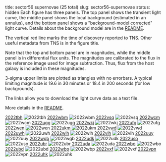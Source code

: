 title: sector56 supernovae (25 total)
slug: sector56-supernovae
status: hidden
  Each figure has three panels.  The top panel shows the transient light curve, the middle panel shows the local background (estimated in an annulus), and the bottom panel shows a "background-model corrected" light curve. Details about the background model are in the [README]({filename}../README/README.md). 
 
 The vertical red line marks the time of discovery reported to TNS. Other useful metadata from TNS is in the figure title.

 Note that the top and bottom panel are in magnitudes, while the middle panel is in differential flux units. The magnitudes are calibrated to the flux in the reference image used for image subtraction. Thus, flux from the host galaxy is included in these magnitudes. 

  3-sigma upper limits are plotted as triangles with no errorbars. A typical limiting magnitude is 19.6 in 30 minutes or 18.4 in 200 seconds (for low backgrounds).

The links allow you to download the light curve data as a text file. 

More details in the [README]({filename}../README/README.md).


[2022tbh]({static}../..//light_curves/sector56/lc_2022tbh_cleaned)
![2022tbh]({static}../../images/sector56/lc_2022tbh_cleaned.png)
[2022wbm]({static}../..//light_curves/sector56/lc_2022wbm_cleaned)
![2022wbm]({static}../../images/sector56/lc_2022wbm_cleaned.png)
[2022vsq]({static}../..//light_curves/sector56/lc_2022vsq_cleaned)
![2022vsq]({static}../../images/sector56/lc_2022vsq_cleaned.png)
[2022wcm]({static}../..//light_curves/sector56/lc_2022wcm_cleaned)
![2022wcm]({static}../../images/sector56/lc_2022wcm_cleaned.png)
[2022ugg]({static}../..//light_curves/sector56/lc_2022ugg_cleaned)
![2022ugg]({static}../../images/sector56/lc_2022ugg_cleaned.png)
[2022wkj]({static}../..//light_curves/sector56/lc_2022wkj_cleaned)
![2022wkj]({static}../../images/sector56/lc_2022wkj_cleaned.png)
[2022ufg]({static}../..//light_curves/sector56/lc_2022ufg_cleaned)
![2022ufg]({static}../../images/sector56/lc_2022ufg_cleaned.png)
[2022wen]({static}../..//light_curves/sector56/lc_2022wen_cleaned)
![2022wen]({static}../../images/sector56/lc_2022wen_cleaned.png)
[2022ukm]({static}../..//light_curves/sector56/lc_2022ukm_cleaned)
![2022ukm]({static}../../images/sector56/lc_2022ukm_cleaned.png)
[2022vwd]({static}../..//light_curves/sector56/lc_2022vwd_cleaned)
![2022vwd]({static}../../images/sector56/lc_2022vwd_cleaned.png)
[2022uwh]({static}../..//light_curves/sector56/lc_2022uwh_cleaned)
![2022uwh]({static}../../images/sector56/lc_2022uwh_cleaned.png)
[2022wlh]({static}../..//light_curves/sector56/lc_2022wlh_cleaned)
![2022wlh]({static}../../images/sector56/lc_2022wlh_cleaned.png)
[2022vih]({static}../..//light_curves/sector56/lc_2022vih_cleaned)
![2022vih]({static}../../images/sector56/lc_2022vih_cleaned.png)
[2022uuy]({static}../..//light_curves/sector56/lc_2022uuy_cleaned)
![2022uuy]({static}../../images/sector56/lc_2022uuy_cleaned.png)
[2022wgb]({static}../..//light_curves/sector56/lc_2022wgb_cleaned)
![2022wgb]({static}../../images/sector56/lc_2022wgb_cleaned.png)
[2022udk]({static}../..//light_curves/sector56/lc_2022udk_cleaned)
![2022udk]({static}../../images/sector56/lc_2022udk_cleaned.png)
[2022uso]({static}../..//light_curves/sector56/lc_2022uso_cleaned)
![2022uso]({static}../../images/sector56/lc_2022uso_cleaned.png)
[2022ubr]({static}../..//light_curves/sector56/lc_2022ubr_cleaned)
![2022ubr]({static}../../images/sector56/lc_2022ubr_cleaned.png)
[2022uda]({static}../..//light_curves/sector56/lc_2022uda_cleaned)
![2022uda]({static}../../images/sector56/lc_2022uda_cleaned.png)
[2022wbo]({static}../..//light_curves/sector56/lc_2022wbo_cleaned)
![2022wbo]({static}../../images/sector56/lc_2022wbo_cleaned.png)
[2022ubd]({static}../..//light_curves/sector56/lc_2022ubd_cleaned)
![2022ubd]({static}../../images/sector56/lc_2022ubd_cleaned.png)
[2022wbp]({static}../..//light_curves/sector56/lc_2022wbp_cleaned)
![2022wbp]({static}../../images/sector56/lc_2022wbp_cleaned.png)
[2022vxf]({static}../..//light_curves/sector56/lc_2022vxf_cleaned)
![2022vxf]({static}../../images/sector56/lc_2022vxf_cleaned.png)
[2022vpn]({static}../..//light_curves/sector56/lc_2022vpn_cleaned)
![2022vpn]({static}../../images/sector56/lc_2022vpn_cleaned.png)
[2022uhk]({static}../..//light_curves/sector56/lc_2022uhk_cleaned)
![2022uhk]({static}../../images/sector56/lc_2022uhk_cleaned.png)
